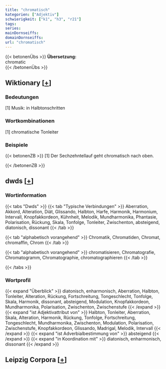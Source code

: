 ```yaml
---
title: "chromatisch"
kategorien: ["Adjektiv"]
schwierigkeit: ["k1", "h3", "r21"]
tags:
series:
mainDornseiffs:
domainDornseiffs:
url: "chromatisch"
---
```


{{< betonenÜbs >}}
**Übersetzung:**  
chromatic  
{{< /betonenÜbs >}}

## Wiktionary [[+](https://de.wiktionary.org/wiki/chromatisch)]

### Bedeutungen
[1] Musik: in Halbtonschritten  

### Wortkombinationen
[1] chromatische Tonleiter  

### Beispiele
{{< betonenZB >}}
[1] Der Sechzehntellauf geht chromatisch nach oben.  

{{< /betonenZB >}}


## dwds [[+](https://www.dwds.de/wb/chromatisch)]

### Wortinformation
{{< tabs "Dwds" >}}
{{< tab "Typische Verbindungen" >}}
Aberration, Akkord, Alteration, Diät, Glissando, Halbton, Harfe, Harmonik, Harmonium, Intervall, Knopfakkordeon, Kühnheit, Melodik, Mundharmonika, Phantasie, Polarisation, Rückung, Skala, Tonfolge, Tonleiter, Zwischenton, absteigend, diatonisch, dissonant
{{< /tab >}}

{{< tab "alphabetisch vorangehend" >}}
Chromatik, Chromatiden, Chromat, chromaffin, Chrom
{{< /tab >}}

{{< tab "alphabetisch vorangehend" >}}
chromatisieren, Chromatografie, Chromatogramm, Chromatographie, chromatographieren
{{< /tab >}}

{{< /tabs >}}

### Wortprofil
{{< expand "Überblick" >}} diatonisch, enharmonisch, Aberration, Halbton, Tonleiter, Alteration, Rückung, Fortschreitung, Tongeschlecht, Tonfolge, Skala, Harmonik, dissonant, absteigend, Modulation, Knopfakkordeon, Mundharmonika, Polarisation, Zwischenton, Zwischenstufe {{< /expand >}}
{{< expand "ist Adjektivattribut von" >}} Halbton, Tonleiter, Aberration, Skala, Alteration, Harmonik, Rückung, Tonfolge, Fortschreitung, Tongeschlecht, Mundharmonika, Zwischenton, Modulation, Polarisation, Zwischenstufe, Knopfakkordeon, Glissando, Madrigal, Melodik, Intervall {{< /expand >}}
{{< expand "ist Adverbialbestimmung von" >}} absteigend {{< /expand >}}
{{< expand "in Koordination mit" >}} diatonisch, enharmonisch, dissonant {{< /expand >}}

## Leipzig Corpora [[+](https://corpora.uni-leipzig.de/en/res?word=chromatisch&corpusId=deu_newscrawl-public_2018)]

